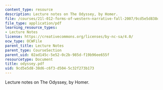 ```yaml
---
content_type: resource
description: Lecture notes on The Odyssey, by Homer.
file: /courses/21l-012-forms-of-western-narrative-fall-2007/9cd5e5d838d6c6f3d5045c32f273b173_odyssey.pdf
file_type: application/pdf
learning_resource_types:
- Lecture Notes
license: https://creativecommons.org/licenses/by-nc-sa/4.0/
ocw_type: OCWFile
parent_title: Lecture Notes
parent_type: CourseSection
parent_uid: 02ad145c-5e52-0c2b-985d-f19b96ee655f
resourcetype: Document
title: odyssey.pdf
uid: 9cd5e5d8-38d6-c6f3-d504-5c32f273b173
---
```

Lecture notes on The Odyssey, by Homer.
